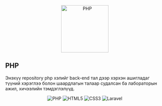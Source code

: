 

<div align="center">
    <a href="https://php.net">
        <img
            alt="PHP"
            src="https://www.php.net/images/logos/new-php-logo.svg"
            width="150">
    </a>
</div>

## PHP

Энэхүү repository php хэлийг back-end тал дээр хэрхэн ашигладаг түүний хэрэглээ болон шаардлагын талаар судалсан ба лабораторын ажил, хичээлийн тэмдэглэлүүд.

<div align = "center">

![PHP](https://img.shields.io/static/v1?style=for-the-badge&message=PHP&color=777BB4&logo=PHP&logoColor=FFFFFF&label=) ![HTML5](https://img.shields.io/static/v1?style=for-the-badge&message=HTML5&color=E34F26&logo=HTML5&logoColor=FFFFFF&label=) ![CSS3](https://img.shields.io/static/v1?style=for-the-badge&message=CSS3&color=1572B6&logo=CSS3&logoColor=FFFFFF&label=)
![Laravel](https://img.shields.io/static/v1?style=for-the-badge&message=Laravel&color=FF2D20&logo=Laravel&logoColor=FFFFFF&label=)
</div>

<!--START_SECTION:waka-->
<!--END_SECTION:waka-->

